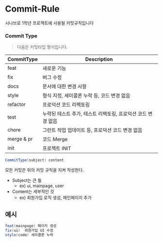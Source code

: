# Commit-Rule
시나브로 1학년 프로젝트에 사용될 커밋규칙입니다

### Commit Type

 > 다음은 커밋타입 형식입니다.

|CommitType|Description|
|---------------|----------------------------------------------------------|
|feat           |                     새로운 기능                           |
|fix            |                      버그 수정                            |
|docs           |                 문서에 대한 변경 사항                      |
|style          |          형식 지정, 세미콜론 누락 등, 코드 변경 없음        |
|refactor       |                  프로덕션 코드 리팩토링                    |
|test           |  누락된 테스트 추가, 테스트 리팩토링, 프로덕션 코드 변경 없음|
|chore          |        그런트 작업 업데이트 등, 프로덕션 코드 변경 없음      |
|merge & pr     |                          코드 Merge                        |
|init           |                          프로젝트 INIT                      |


```java
CommitType(subject) content
```

모든 커밋은 위의 커밋 규칙을 지켜 작성한다.

- Subject는 큰 틀 
   - ex) ui, mainpage, user
- Content는 세부적인 것
   - ex) 회원가입 로직 생성, 메인페이지 추가

## 예시

```java
feat(mainpage) 페이지 생성
fix(ui)  회원가입 UI 수정
style(code) 세미콜론 누락
```
